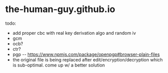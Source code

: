 # the-human-guy.github.io

todo:
- add proper cbc with real key derivation algo and random iv
- gcm
- ocb?
- ctr?
- pgp -- https://www.npmjs.com/package/openpgp#browser-plain-files
- the original file is being replaced after edit/encryption/decryption which is sub-optimal. come up w/ a better solution
